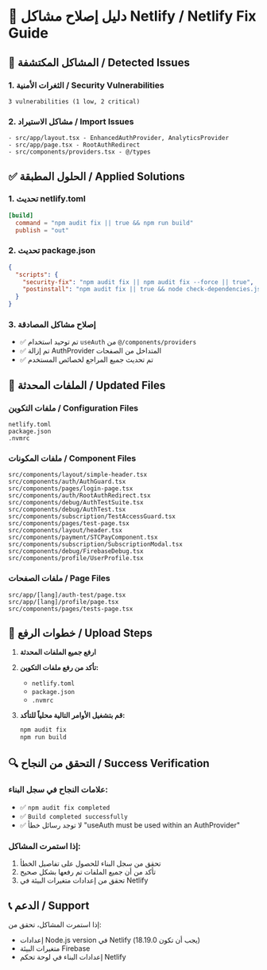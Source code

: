 # 🔧 دليل إصلاح مشاكل Netlify / Netlify Fix Guide

## 🎯 المشاكل المكتشفة / Detected Issues

### 1. الثغرات الأمنية / Security Vulnerabilities
```
3 vulnerabilities (1 low, 2 critical)
```

### 2. مشاكل الاستيراد / Import Issues
```
- src/app/layout.tsx - EnhancedAuthProvider, AnalyticsProvider
- src/app/page.tsx - RootAuthRedirect  
- src/components/providers.tsx - @/types
```

## ✅ الحلول المطبقة / Applied Solutions

### 1. تحديث netlify.toml
```toml
[build]
  command = "npm audit fix || true && npm run build"
  publish = "out"
```

### 2. تحديث package.json
```json
{
  "scripts": {
    "security-fix": "npm audit fix || npm audit fix --force || true",
    "postinstall": "npm audit fix || true && node check-dependencies.js"
  }
}
```

### 3. إصلاح مشاكل المصادقة
- ✅ تم توحيد استخدام `useAuth` من `@/components/providers`
- ✅ تم إزالة AuthProvider المتداخل من الصفحات
- ✅ تم تحديث جميع المراجع لخصائص المستخدم

## 📁 الملفات المحدثة / Updated Files

### ملفات التكوين / Configuration Files
```
netlify.toml
package.json
.nvmrc
```

### ملفات المكونات / Component Files
```
src/components/layout/simple-header.tsx
src/components/auth/AuthGuard.tsx
src/components/pages/login-page.tsx
src/components/auth/RootAuthRedirect.tsx
src/components/debug/AuthTestSuite.tsx
src/components/debug/AuthTest.tsx
src/components/subscription/TestAccessGuard.tsx
src/components/pages/test-page.tsx
src/components/layout/header.tsx
src/components/payment/STCPayComponent.tsx
src/components/subscription/SubscriptionModal.tsx
src/components/debug/FirebaseDebug.tsx
src/components/profile/UserProfile.tsx
```

### ملفات الصفحات / Page Files
```
src/app/[lang]/auth-test/page.tsx
src/app/[lang]/profile/page.tsx
src/components/pages/tests-page.tsx
```

## 🚀 خطوات الرفع / Upload Steps

1. **ارفع جميع الملفات المحدثة**
2. **تأكد من رفع ملفات التكوين:**
   - `netlify.toml`
   - `package.json`
   - `.nvmrc`

3. **قم بتشغيل الأوامر التالية محلياً للتأكد:**
   ```bash
   npm audit fix
   npm run build
   ```

## 🔍 التحقق من النجاح / Success Verification

### علامات النجاح في سجل البناء:
- ✅ `npm audit fix completed`
- ✅ `Build completed successfully`
- ✅ لا توجد رسائل خطأ "useAuth must be used within an AuthProvider"

### إذا استمرت المشاكل:
1. تحقق من سجل البناء للحصول على تفاصيل الخطأ
2. تأكد من أن جميع الملفات تم رفعها بشكل صحيح
3. تحقق من إعدادات متغيرات البيئة في Netlify

## 📞 الدعم / Support

إذا استمرت المشاكل، تحقق من:
- إعدادات Node.js version في Netlify (يجب أن تكون 18.19.0)
- متغيرات البيئة Firebase
- إعدادات البناء في لوحة تحكم Netlify
